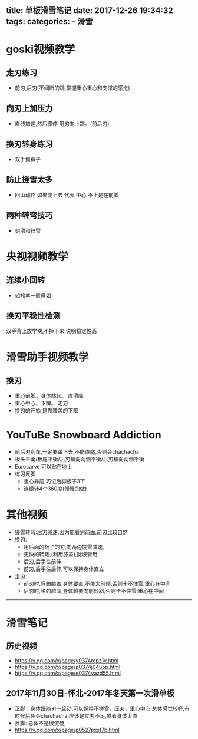 title: 单板滑雪笔记
date: 2017-12-26 19:34:32
tags:
categories:
    - 滑雪
---
# goski视频教学
## 走刃练习
- 前刃,后刃(不间断的跳,掌握重心重心和支撑的感觉)

## 向刃上加压力 
- 直线加速,然后骤停 用刃向上跳。(前后刃)

## 换刃转身练习
- 双手抓裤子

## 防止搓雪太多
- 回山动作 如果能上去 代表 中心 不止是在前脚

## 两种转弯技巧
- 刻滑和扫雪



# 央视视频教学

## 连续小回转
- 如羚羊一般自如


## 换刃平稳性检测
双手背上放学块,不掉下来,说明稳定性高


# 滑雪助手视频教学
## 换刃
- 重心前脚。身体站起。    直滑降
- 重心中心。下蹲。      走刃
- 换刃的开始 是靠膝盖的下降

# YouTuBe Snowboard Addiction
- 前后刃刹车,一定要蹲下去,不能直腿,否则会chachacha
- 板头平衡/板尾平衡/后刃横向两侧平衡/后刃横向两侧平衡
- Eurocarve 可以贴在地上
- 练习反脚
	* 重心靠前,巧记后脚板子3下
    * 连续转4个360度(慢慢的做)


# 其他视频
- 搓雪转弯:后刃减速,因为能看到前面,前刃比较自然
- 换刃:
	* 用后面的板子的刃,向两边搓雪减速,
	* 更快的转弯,(利用膝盖),陡坡管用
    * 后刃,后手往前伸
    * 前刃,后手往后伸,可以保持身体直立
- 走刃:
	* 前刃时,弯曲膝盖;身体要直,不能太前倾,否则卡不住雪;重心在中间
	* 后刃时,坐的越深;身体越要向前倾斜,否则卡不住雪;重心在中间

-------
# 滑雪笔记
## 历史视频
- https://v.qq.com/x/page/y0374rcpz1y.html
- https://v.qq.com/x/page/p0374j04u5p.html
- https://v.qq.com/x/page/e0374vazd55.html


## 2017年11月30日-怀北-2017年冬天第一次滑单板
- 正脚：身体跟随刃一起动,可以保持不搓雪，压刃，重心中心;总体感觉较好,有时候后任会chachacha,应该是立刃不足,或者身体太直
- 反脚: 总体不是很流畅,
- https://v.qq.com/x/page/p0527pxet7b.html
